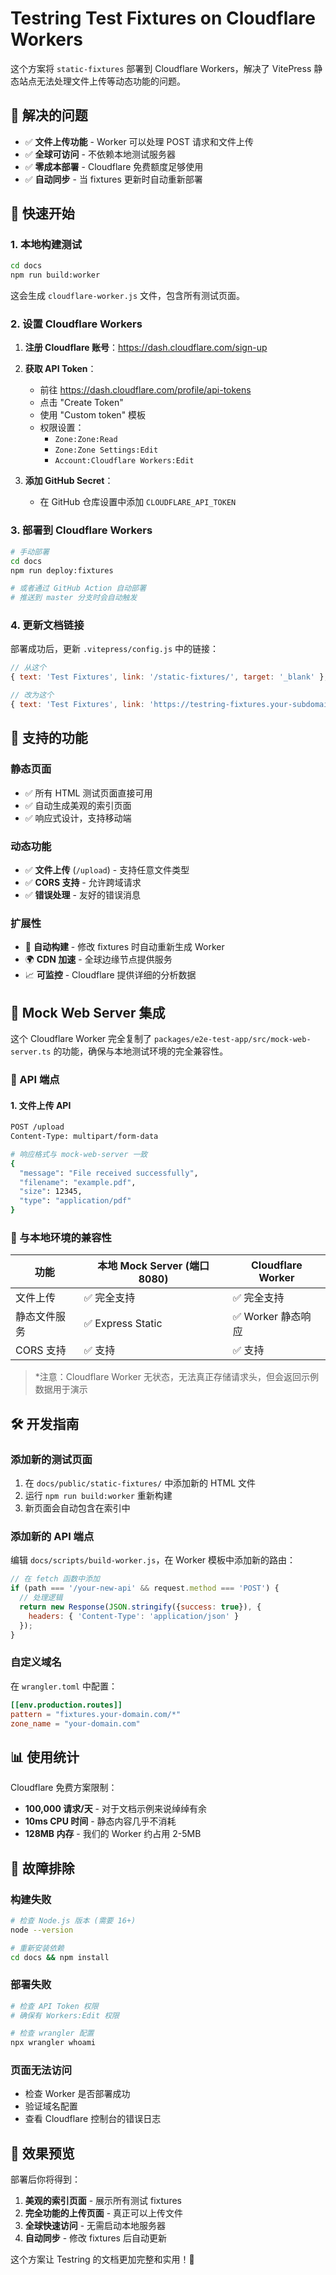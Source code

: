 # Testring Test Fixtures on Cloudflare Workers

这个方案将 `static-fixtures` 部署到 Cloudflare Workers，解决了 VitePress 静态站点无法处理文件上传等动态功能的问题。

## 🎯 解决的问题

- ✅ **文件上传功能** - Worker 可以处理 POST 请求和文件上传
- ✅ **全球可访问** - 不依赖本地测试服务器
- ✅ **零成本部署** - Cloudflare 免费额度足够使用
- ✅ **自动同步** - 当 fixtures 更新时自动重新部署

## 🚀 快速开始

### 1. 本地构建测试

```bash
cd docs
npm run build:worker
```

这会生成 `cloudflare-worker.js` 文件，包含所有测试页面。

### 2. 设置 Cloudflare Workers

1. **注册 Cloudflare 账号**：https://dash.cloudflare.com/sign-up
2. **获取 API Token**：
   - 前往 https://dash.cloudflare.com/profile/api-tokens
   - 点击 "Create Token"
   - 使用 "Custom token" 模板
   - 权限设置：
     - `Zone:Zone:Read`
     - `Zone:Zone Settings:Edit` 
     - `Account:Cloudflare Workers:Edit`

3. **添加 GitHub Secret**：
   - 在 GitHub 仓库设置中添加 `CLOUDFLARE_API_TOKEN`

### 3. 部署到 Cloudflare Workers

```bash
# 手动部署
cd docs
npm run deploy:fixtures

# 或者通过 GitHub Action 自动部署
# 推送到 master 分支时会自动触发
```

### 4. 更新文档链接

部署成功后，更新 `.vitepress/config.js` 中的链接：

```javascript
// 从这个
{ text: 'Test Fixtures', link: '/static-fixtures/', target: '_blank' },

// 改为这个
{ text: 'Test Fixtures', link: 'https://testring-fixtures.your-subdomain.workers.dev/', target: '_blank' },
```

## 📁 支持的功能

### 静态页面
- ✅ 所有 HTML 测试页面直接可用
- ✅ 自动生成美观的索引页面
- ✅ 响应式设计，支持移动端

### 动态功能
- ✅ **文件上传** (`/upload`) - 支持任意文件类型
- ✅ **CORS 支持** - 允许跨域请求
- ✅ **错误处理** - 友好的错误消息

### 扩展性
- 🔄 **自动构建** - 修改 fixtures 时自动重新生成 Worker
- 🌍 **CDN 加速** - 全球边缘节点提供服务
- 📈 **可监控** - Cloudflare 提供详细的分析数据

## 🤖 Mock Web Server 集成

这个 Cloudflare Worker 完全复制了 `packages/e2e-test-app/src/mock-web-server.ts` 的功能，确保与本地测试环境的完全兼容性。

### 🔌 API 端点

#### 1. 文件上传 API
```bash
POST /upload
Content-Type: multipart/form-data

# 响应格式与 mock-web-server 一致
{
  "message": "File received successfully",
  "filename": "example.pdf",
  "size": 12345,
  "type": "application/pdf"
}
```



### 🔄 与本地环境的兼容性

| 功能 | 本地 Mock Server (端口 8080) | Cloudflare Worker |
|------|------------------------------|-------------------|
| 文件上传 | ✅ 完全支持 | ✅ 完全支持 |
| 静态文件服务 | ✅ Express Static | ✅ Worker 静态响应 |
| CORS 支持 | ✅ 支持 | ✅ 支持 |

> *注意：Cloudflare Worker 无状态，无法真正存储请求头，但会返回示例数据用于演示

## 🛠️ 开发指南

### 添加新的测试页面

1. 在 `docs/public/static-fixtures/` 中添加新的 HTML 文件
2. 运行 `npm run build:worker` 重新构建
3. 新页面会自动包含在索引中

### 添加新的 API 端点

编辑 `docs/scripts/build-worker.js`，在 Worker 模板中添加新的路由：

```javascript
// 在 fetch 函数中添加
if (path === '/your-new-api' && request.method === 'POST') {
  // 处理逻辑
  return new Response(JSON.stringify({success: true}), {
    headers: { 'Content-Type': 'application/json' }
  });
}
```

### 自定义域名

在 `wrangler.toml` 中配置：

```toml
[[env.production.routes]]
pattern = "fixtures.your-domain.com/*"
zone_name = "your-domain.com"
```

## 📊 使用统计

Cloudflare 免费方案限制：
- **100,000 请求/天** - 对于文档示例来说绰绰有余
- **10ms CPU 时间** - 静态内容几乎不消耗
- **128MB 内存** - 我们的 Worker 约占用 2-5MB

## 🔧 故障排除

### 构建失败
```bash
# 检查 Node.js 版本 (需要 16+)
node --version

# 重新安装依赖
cd docs && npm install
```

### 部署失败
```bash
# 检查 API Token 权限
# 确保有 Workers:Edit 权限

# 检查 wrangler 配置
npx wrangler whoami
```

### 页面无法访问
- 检查 Worker 是否部署成功
- 验证域名配置
- 查看 Cloudflare 控制台的错误日志

## 🎉 效果预览

部署后你将得到：

1. **美观的索引页面** - 展示所有测试 fixtures
2. **完全功能的上传页面** - 真正可以上传文件
3. **全球快速访问** - 无需启动本地服务器
4. **自动同步** - 修改 fixtures 后自动更新

这个方案让 Testring 的文档更加完整和实用！🚀 
